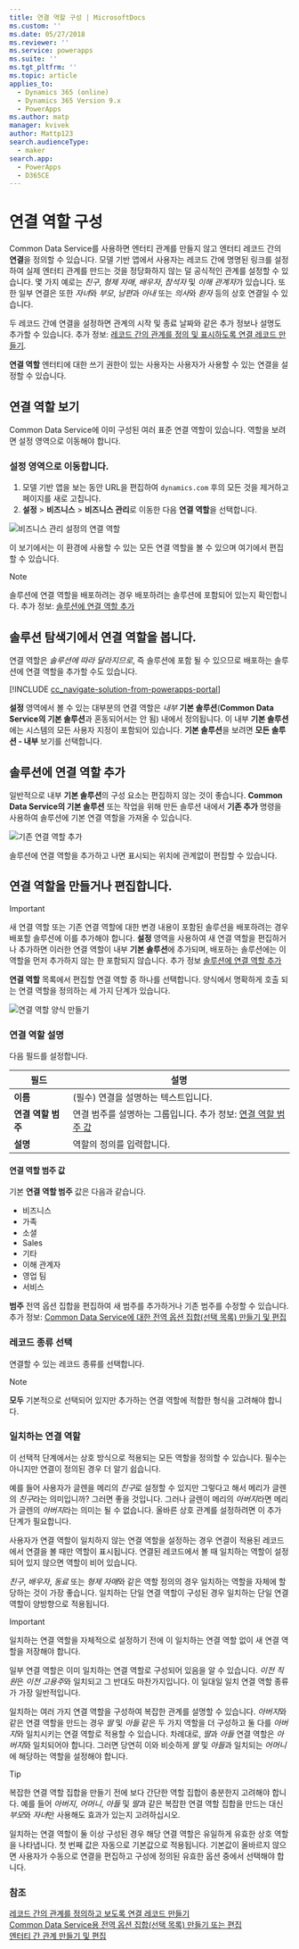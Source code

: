 ```yaml
---
title: 연결 역할 구성 | MicrosoftDocs
ms.custom: ''
ms.date: 05/27/2018
ms.reviewer: ''
ms.service: powerapps
ms.suite: ''
ms.tgt_pltfrm: ''
ms.topic: article
applies_to:
  - Dynamics 365 (online)
  - Dynamics 365 Version 9.x
  - PowerApps
ms.author: matp
manager: kvivek
author: Mattp123
search.audienceType:
  - maker
search.app:
  - PowerApps
  - D365CE
---
```

# <a name="configure-connection-roles"></a>연결 역할 구성

Common Data Service를 사용하면 엔터티 관계를 만들지 않고 엔터티 레코드 간의 **연결**을 정의할 수 있습니다. 모델 기반 앱에서 사용자는 레코드 간에 명명된 링크를 설정하여 실제 엔터티 관계를 만드는 것을 정당화하지 않는 덜 공식적인 관계를 설정할 수 있습니다. 몇 가지 예로는 *친구*, *형제 자매*, *배우자*, *참석자* 및 *이해 관계자*가 있습니다. 또한 일부 연결은 또한 *자녀*와 *부모*, *남편*과 *아내* 또는 *의사*와 *환자* 등의 상호 연결일 수 있습니다.

두 레코드 간에 연결을 설정하면 관계의 시작 및 종료 날짜와 같은 추가 정보나 설명도 추가할 수 있습니다. 추가 정보: [레코드 간의 관계를 정의 및 표시하도록 연결 레코드 만들기](/dynamics365/customer-engagement/basics/create-connections-view-relationships-between-records).

**연결 역할** 엔터티에 대한 쓰기 권한이 있는 사용자는 사용자가 사용할 수 있는 연결을 설정할 수 있습니다.

## <a name="view-connection-roles"></a>연결 역할 보기

Common Data Service에 이미 구성된 여러 표준 연결 역할이 있습니다. 역할을 보려면 설정 영역으로 이동해야 합니다. 

### <a name="navigate-to-the-settings-area"></a>설정 영역으로 이동합니다.

1. 모델 기반 앱을 보는 동안 URL을 편집하여 `dynamics.com` 후의 모든 것을 제거하고 페이지를 새로 고칩니다.
1. **설정** > **비즈니스** > **비즈니스 관리**로 이동한 다음 **연결 역할**을 선택합니다.

![비즈니스 관리 설정의 연결 역할](media/navigate-settings-connection-roles.png)

이 보기에서는 이 환경에 사용할 수 있는 모든 연결 역할을 볼 수 있으며 여기에서 편집할 수 있습니다.

> [!NOTE]
> 솔루션에 연결 역할을 배포하려는 경우 배포하려는 솔루션에 포함되어 있는지 확인합니다. 추가 정보: [솔루션에 연결 역할 추가](#add-connection-roles-to-a-solution)

## <a name="view-connection-roles-in-the-solution-explorer"></a>솔루션 탐색기에서 연결 역할을 봅니다.

연결 역할은 *솔루션에 따라 달라지므로*, 즉 솔루션에 포함 될 수 있으므로 배포하는 솔루션에 연결 역할을 추가할 수도 있습니다.

[!INCLUDE [cc_navigate-solution-from-powerapps-portal](../../includes/cc_navigate-solution-from-powerapps-portal.md)]

**설정** 영역에서 볼 수 있는 대부분의 연결 역할은 *내부* **기본 솔루션**(**Common Data Service의 기본 솔루션**과 혼동되어서는 안 됨) 내에서 정의됩니다. 이 내부 **기본 솔루션**에는 시스템의 모든 사용자 지정이 포함되어 있습니다. **기본 솔루션**을 보려면 **모든 솔루션 - 내부** 보기를 선택합니다.

## <a name="add-connection-roles-to-a-solution"></a>솔루션에 연결 역할 추가

일반적으로 내부 **기본 솔루션**의 구성 요소는 편집하지 않는 것이 좋습니다. **Common Data Service의 기본 솔루션** 또는 작업을 위해 만든 솔루션 내에서 **기존 추가** 명령을 사용하여 솔루션에 기본 연결 역할을 가져올 수 있습니다.

![기존 연결 역할 추가](media/add-existing-connection-role.png)

솔루션에 연결 역할을 추가하고 나면 표시되는 위치에 관계없이 편집할 수 있습니다.

## <a name="create-or-edit-connection-roles"></a>연결 역할을 만들거나 편집합니다.

> [!IMPORTANT]
> 새 연결 역할 또는 기존 연결 역할에 대한 변경 내용이 포함된 솔루션을 배포하려는 경우 배포할 솔루션에 이를 추가해야 합니다. **설정** 영역을 사용하여 새 연결 역할을 편집하거나 추가하면 이러한 연결 역할이 내부 **기본 솔루션**에 추가되며, 배포하는 솔루션에는 이 역할을 먼저 추가하지 않는 한 포함되지 않습니다. 추가 정보 [솔루션에 연결 역할 추가](#add-connection-roles-to-a-solution)

**연결 역할** 목록에서 편집할 연결 역할 중 하나를 선택합니다.
양식에서 명확하게 호출 되는 연결 역할을 정의하는 세 가지 단계가 있습니다.

![연결 역할 양식 만들기](media/create-connection-role-form.png)

### <a name="describe-the-connection-role"></a>연결 역할 설명

다음 필드를 설정합니다.

|필드|설명|
|--|--|
|**이름**|(필수) 연결을 설명하는 텍스트입니다.|
|**연결 역할 범주**|연결 범주를 설명하는 그룹입니다. 추가 정보: [연결 역할 범주 값](#connection-role-category-values)|
|**설명**|역할의 정의를 입력합니다.|

#### <a name="connection-role-category-values"></a>연결 역할 범주 값

기본 **연결 역할 범주** 값은 다음과 같습니다.
- 비즈니스
- 가족
- 소셜
- Sales
- 기타
- 이해 관계자
- 영업 팀
- 서비스

**범주** 전역 옵션 집합을 편집하여 새 범주를 추가하거나 기존 범주를 수정할 수 있습니다. 추가 정보: [Common Data Service에 대한 전역 옵션 집합(선택 목록) 만들기 및 편집](create-edit-global-option-sets.md)

### <a name="select-record-types"></a>레코드 종류 선택

연결할 수 있는 레코드 종류를 선택합니다.

> [!NOTE]
> **모두** 기본적으로 선택되어 있지만 추가하는 연결 역할에 적합한 형식을 고려해야 합니다.

### <a name="matching-connection-roles"></a>일치하는 연결 역할

이 선택적 단계에서는 상호 방식으로 적용되는 모든 역할을 정의할 수 있습니다. 필수는 아니지만 연결이 정의된 경우 더 알기 쉽습니다.

예를 들어 사용자가 글렌을 메리의 *친구*로 설정할 수 있지만 그렇다고 해서 메리가 글렌의 *친구*라는 의미입니까? 그러면 좋을 것입니다. 그러나 글렌이 메리의 *아버지*라면 메리가 글렌의 *아버지*라는 의미는 될 수 없습니다. 올바른 상호 관계를 설정하려면 이 추가 단계가 필요합니다.

사용자가 연결 역할이 일치하지 않는 연결 역할을 설정하는 경우 연결이 적용된 레코드에서 연결을 볼 때만 역할이 표시됩니다. 연결된 레코드에서 볼 때 일치하는 역할이 설정되어 있지 않으면 역할이 비어 있습니다.

*친구*, *배우자*, *동료* 또는 *형제 자매*와 같은 역할 정의의 경우 일치하는 역할을 자체에 할당하는 것이 가장 좋습니다. 일치하는 단일 연결 역할이 구성된 경우 일치하는 단일 연결 역할이 양방향으로 적용됩니다.

> [!IMPORTANT]
> 일치하는 연결 역할을 자체적으로 설정하기 전에 이 일치하는 연결 역할 없이 새 연결 역할을 저장해야 합니다.

일부 연결 역할은 이미 일치하는 연결 역할로 구성되어 있음을 알 수 있습니다. *이전 직원*은 *이전 고용주*와 일치되고 그 반대도 마찬가지입니다. 이 일대일 일치 연결 역할 종류가 가장 일반적입니다.

일치하는 여러 가지 연결 역할을 구성하여 복잡한 관계를 설명할 수 있습니다. *아버지*와 같은 연결 역할을 만드는 경우 *딸* 및 *아들* 같은 두 가지 역할을 더 구성하고 둘 다를 *아버지*와 일치시키는 연결 역할로 적용할 수 있습니다. 차례대로, *딸*과 *아들* 연결 역할은 *아버지*와 일치되어야 합니다. 그러면 당연히 이와 비슷하게 *딸* 및 *아들*과 일치되는 *어머니*에 해당하는 역할을 설정해야 합니다.

> [!TIP]
> 복잡한 연결 역할 집합을 만들기 전에 보다 간단한 역할 집합이 충분한지 고려해야 합니다. 예를 들어 *아버지*, *어머니*, *아들* 및 *딸*과 같은 복잡한 연결 역할 집합을 만드는 대신 *부모*와 *자녀*만 사용해도 효과가 있는지 고려하십시오.

일치하는 연결 역할이 둘 이상 구성된 경우 해당 연결 역할은 유일하게 유효한 상호 역할을 나타냅니다. 첫 번째 값은 자동으로 기본값으로 적용됩니다. 기본값이 올바르지 않으면 사용자가 수동으로 연결을 편집하고 구성에 정의된 유효한 옵션 중에서 선택해야 합니다.

### <a name="see-also"></a>참조
<!-- This is in the basics guide. It needs to be migrated -->
[레코드 간의 관계를 정의하고 보도록 연결 레코드 만들기](/dynamics365/customer-engagement/basics/create-connections-view-relationships-between-records)<br />
[Common Data Service용 전역 옵션 집합(선택 목록) 만들기 또는 편집](create-edit-global-option-sets.md)<br />
[엔터티 간 관계 만들기 및 편집](create-edit-entity-relationships.md)


